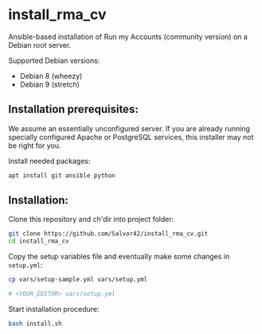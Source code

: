 # install_rma_cv

Ansible-based installation of Run my Accounts (community version) on
a Debian root server.

Supported Debian versions:


* Debian 8 (wheezy)
* Debian 9 (stretch)


## Installation prerequisites:


We assume an essentially unconfigured server. If you are already running
specially configured Apache or PostgreSQL services, this installer may not be
right for you.


Install needed packages:

```sh
apt install git ansible python
```


## Installation:

Clone this repository and ch'dir into project folder:

```sh
git clone https://github.com/Salvor42/install_rma_cv.git
cd install_rma_cv
```

Copy the setup variables file and eventually make some changes in `setup.yml`:

```sh
cp vars/setup-sample.yml vars/setup.yml

# <YOUR_EDITOR> vars/setup.yml
```

Start installation procedure:

```sh
bash install.sh
```
